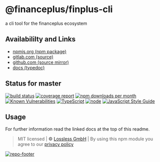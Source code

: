 # @financeplus/finplus-cli
a cli tool for the financeplus ecosystem

## Availabililty and Links
* [npmjs.org (npm package)](https://www.npmjs.com/package/@financeplus/finplus-cli)
* [gitlab.com (source)](https://gitlab.com/financeplus/finplus-cli)
* [github.com (source mirror)](https://github.com/financeplus/finplus-cli)
* [docs (typedoc)](https://financeplus.gitlab.io/finplus-cli/)

## Status for master
[![build status](https://gitlab.com/financeplus/finplus-cli/badges/master/build.svg)](https://gitlab.com/financeplus/finplus-cli/commits/master)
[![coverage report](https://gitlab.com/financeplus/finplus-cli/badges/master/coverage.svg)](https://gitlab.com/financeplus/finplus-cli/commits/master)
[![npm downloads per month](https://img.shields.io/npm/dm/@financeplus/finplus-cli.svg)](https://www.npmjs.com/package/@financeplus/finplus-cli)
[![Known Vulnerabilities](https://snyk.io/test/npm/@financeplus/finplus-cli/badge.svg)](https://snyk.io/test/npm/@financeplus/finplus-cli)
[![TypeScript](https://img.shields.io/badge/TypeScript->=%203.x-blue.svg)](https://nodejs.org/dist/latest-v10.x/docs/api/)
[![node](https://img.shields.io/badge/node->=%2010.x.x-blue.svg)](https://nodejs.org/dist/latest-v10.x/docs/api/)
[![JavaScript Style Guide](https://img.shields.io/badge/code%20style-prettier-ff69b4.svg)](https://prettier.io/)

## Usage

For further information read the linked docs at the top of this readme.

> MIT licensed | **&copy;** [Lossless GmbH](https://lossless.gmbh)
| By using this npm module you agree to our [privacy policy](https://lossless.gmbH/privacy.html)

[![repo-footer](https://financeplus.gitlab.io/assets/repo-footer.svg)](https://maintainedby.lossless.com)
